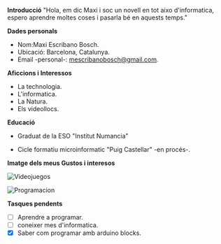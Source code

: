 **Introducció**
"Hola, em dic Maxi i soc un novell en tot aixo d'informatica, espero aprendre moltes coses i pasarla bé en aquests temps."

**Dades personals**
* Nom:Maxi Escribano Bosch.
* Ubicació: Barcelona, Catalunya.
* Email -personal-: mescribanobosch@gmail.com.

**Aficcions i Interessos**
* La technologia.
* L'informatica.
* La Natura.
* Els videollocs.

**Educació**
* Graduat de la ESO "Institut Numancia"
  
 * Cicle formatiu microinformatic "Puig Castellar" -en procés-.

**Imatge dels meus Gustos i interesos**


![Videojuegos](https://github.com/user-attachments/assets/cdf186a0-2b02-4ba7-bf44-145d38d511ef)



![Programacion]([https://github.com/user-attachments/assets/f454fb95-f4e2-4218-816d-86bd13c6b66c](https://github.com/Maxi091173/Maxi/blob/main/Programacio.jpg?raw=true))


**Tasques pendents**
- [ ] Aprendre a programar.
- [ ] coneixer mes d'informatica.
- [X] Saber com programar amb arduino blocks.
